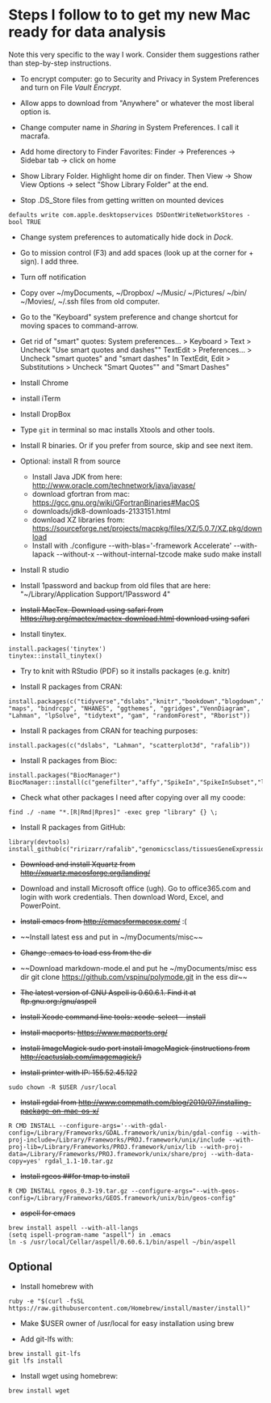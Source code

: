# Steps I follow to to get my new Mac ready for data analysis

Note this very specific to the way I work. Consider them suggestions rather than step-by-step instructions.

* To encrypt computer: go to Security and Privacy in System Preferences and turn on File _Vault Encrypt_.

* Allow apps to download from  "Anywhere" or whatever the most liberal option is.

* Change computer name in _Sharing_ in System Preferences. I call it macrafa.

* Add home directory to Finder Favorites: Finder -> Preferences -> Sidebar tab -> click on home  

* Show Library Folder. Highlight home dir on finder. Then View -> Show View Options -> select "Show Library Folder" at the end.

* Stop .DS_Store files from getting written on mounted devices
```
defaults write com.apple.desktopservices DSDontWriteNetworkStores -bool TRUE
```

* Change system preferences to automatically hide dock in _Dock_.

* Go to mission control (F3) and add spaces (look up at the corner for + sign). I add three.

* Turn off notification
 
* Copy over ~/myDocuments, ~/Dropbox/ ~/Music/ ~/Pictures/ ~/bin/ ~/Movies/, ~/.ssh
files from old computer.

* Go to the "Keyboard" system preference and change shortcut for moving spaces to command-arrow.

* Get rid of "smart" quotes:
	System preferences… > Keyboard > Text > Uncheck "Use smart quotes and dashes""
	TextEdit > Preferences… > Uncheck "smart quotes" and "smart dashes"
	In TextEdit, Edit > Substitutions > Uncheck "Smart Quotes"" and "Smart Dashes"

* Install Chrome

* install iTerm

* Install DropBox

* Type `git` in terminal so mac installs Xtools and other tools. 

* Install R binaries. Or if you prefer from source, skip and see next item.

* Optional: install R from source
	- Install Java JDK from here: http://www.oracle.com/technetwork/java/javase/
	- download gfortran from mac: https://gcc.gnu.org/wiki/GFortranBinaries#MacOS
	- downloads/jdk8-downloads-2133151.html
	- download XZ libraries from: https://sourceforge.net/projects/macpkg/files/XZ/5.0.7/XZ.pkg/download
	- Install with ./configure --with-blas='-framework Accelerate' --with-lapack --without-x --without-internal-tzcode
		make
		sudo make install 

* Install R studio

* Install 1password and backup from old files that are here: "~/Library/Application Support/1Password 4"


* ~~Install MacTex. Download using safari from https://tug.org/mactex/mactex-download.html 
download using safari~~ 

* Install tinytex. 

```
install.packages('tinytex')
tinytex::install_tinytex()
```

* Try to knit with RStudio (PDF) so it installs packages (e.g. knitr)

* Install R packages from CRAN:

```
install.packages(c("tidyverse","dslabs","knitr","bookdown","blogdown","devtools","RColorBrewer","class","caret","gplots","downloader","gganimate","ggrepel","gridExtra","animation","UsingR","matrixStats","XML","corpcor", "maps", "bindrcpp", "NHANES", "ggthemes", "ggridges","VennDiagram", "Lahman", "lpSolve", "tidytext", "gam", "randomForest", "Rborist"))
```

* Install R packages from CRAN for teaching purposes:


```
install.packages(c("dslabs", "Lahman", "scatterplot3d", "rafalib"))
```

* Install R packages from Bioc:

```
install.packages("BiocManager")
BiocManager::install(c("genefilter","affy","SpikeIn","SpikeInSubset","limma","hgfocus.db","org.Hs.eg.db","GO.db","DESeq2","bumphunter","minfi","oligo","preprocessCore","qvalue"))
```

* Check what other packages I need after copying over all my coode:
```
find ./ -name "*.[R|Rmd|Rpres]" -exec grep "library" {} \;
```

* Install R packages from GitHub:
```
library(devtools)
install_github(c("ririzarr/rafalib","genomicsclass/tissuesGeneExpression","genomicsclass/GSE5859Subset","genomicsclass/GSE5859"))
```

* ~~Download and install Xquartz from http://xquartz.macosforge.org/landing/~~


* Download and install Microsoft office (ugh). Go to  office365.com and login with work credentials. Then download Word, Excel, and PowerPoint.

* ~~Install emacs from http://emacsformacosx.com/~~ :(

* ~~Install latest ess and put in ~/myDocuments/misc~~

* ~~Change .emacs to load ess from the dir~~

* ~~Download markdown-mode.el and put he  ~/myDocuments/misc ess dir
	git clone https://github.com/vspinu/polymode.git in the ess dir~~

* ~~The latest version of GNU Aspell is 0.60.6.1. Find it at ftp.gnu.org:/gnu/aspell~~

* ~~Install Xcode command line tools: xcode-select --install~~

* ~~Install macports: https://www.macports.org/~~

* ~~Install ImageMagick sudo port install ImageMagick
(instructions from http://cactuslab.com/imagemagick/)~~
 

* ~~Install printer with IP: 155.52.45.122~~


```
sudo chown -R $USER /usr/local
```

* ~~Install rgdal from 
http://www.compmath.com/blog/2010/07/installing-package-on-mac-os-x/~~

```		
R CMD INSTALL --configure-args='--with-gdal-config=/Library/Frameworks/GDAL.framework/unix/bin/gdal-config --with-proj-include=/Library/Frameworks/PROJ.framework/unix/include --with-proj-lib=/Library/Frameworks/PROJ.framework/unix/lib --with-proj-data=/Library/Frameworks/PROJ.framework/unix/share/proj --with-data-copy=yes' rgdal_1.1-10.tar.gz
```

* ~~Install rgeos ##for tmap to install~~
```
R CMD INSTALL rgeos_0.3-19.tar.gz --configure-args="--with-geos-config=/Library/Frameworks/GEOS.framework/unix/bin/geos-config"
```

* ~~aspell for emacs~~
```
brew install aspell --with-all-langs
(setq ispell-program-name "aspell") in .emacs
ln -s /usr/local/Cellar/aspell/0.60.6.1/bin/aspell ~/bin/aspell
```

## Optional
* Install homebrew with 

```
ruby -e "$(curl -fsSL https://raw.githubusercontent.com/Homebrew/install/master/install)"
```

* Make $USER owner of /usr/local for easy installation using brew 


* Add git-lfs with:
```
brew install git-lfs
git lfs install
```

* Install wget using homebrew:

```
brew install wget
```


